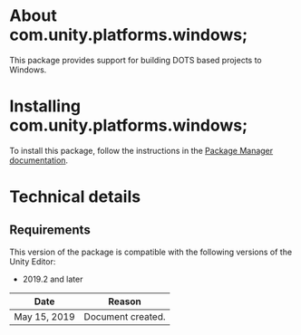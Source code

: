 # About com.unity.platforms.windows;

This package provides support for building DOTS based projects to Windows.


# Installing com.unity.platforms.windows;

To install this package, follow the instructions in the [Package Manager documentation](https://docs.unity3d.com/Packages/com.unity.package-manager-ui@latest/index.html). 

# Technical details
## Requirements

This version of the package is compatible with the following versions of the Unity Editor:

* 2019.2 and later

|Date|Reason|
|---|---|
|May 15, 2019|Document created.|
>>>